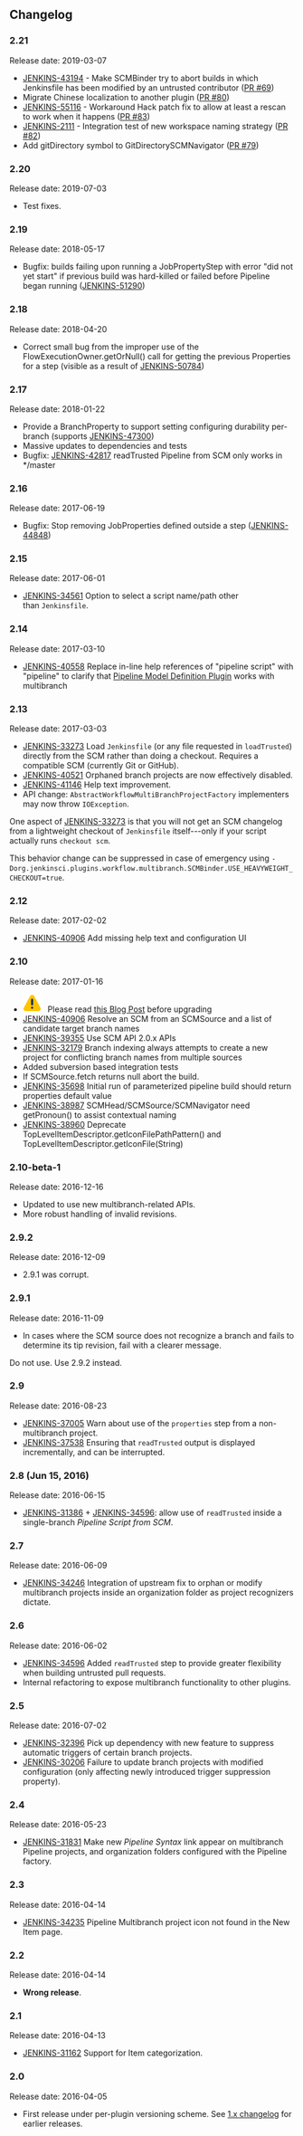 ## Changelog

### 2.21

 Release date: 2019-03-07

-   [JENKINS-43194](https://issues.jenkins-ci.org/browse/JENKINS-43194) - Make SCMBinder try to abort builds in which Jenkinsfile has       been modified by an untrusted contributor ([PR #69](https://github.com/jenkinsci/workflow-multibranch-plugin/pull/69))
-   Migrate Chinese localization to another plugin ([PR #80](https://github.com/jenkinsci/workflow-multibranch-plugin/pull/80))
-   [JENKINS-55116](https://issues.jenkins-ci.org/browse/JENKINS-55116) - Workaround Hack patch fix to allow
    at least a rescan to work when it happens ([PR #83](https://github.com/jenkinsci/workflow-multibranch-plugin/pull/83))
-   [ JENKINS-2111](https://issues.jenkins-ci.org/browse/JENKINS-2111) - Integration test of new workspace
    naming strategy ([PR #82](https://github.com/jenkinsci/workflow-multibranch-plugin/pull/82))
-   Add gitDirectory symbol to GitDirectorySCMNavigator ([PR #79](https://github.com/jenkinsci/workflow-multibranch-plugin/pull/79))

### 2.20 

Release date: 2019-07-03

-   Test fixes.

### 2.19 

Release date: 2018-05-17

-   Bugfix: builds failing upon running a JobPropertyStep with error
    "did not yet start" if previous build was hard-killed or failed
    before Pipeline began running
    ([JENKINS-51290](https://issues.jenkins-ci.org/browse/JENKINS-51290))

### 2.18 

Release date: 2018-04-20

-   Correct small bug from the improper use of the
    FlowExecutionOwner.getOrNull() call for getting the previous
    Properties for a step (visible as a result of
    [JENKINS-50784](https://issues.jenkins-ci.org/browse/JENKINS-50784))

### 2.17 

Release date: 2018-01-22

-   Provide a BranchProperty to support setting configuring durability
    per-branch (supports
    [JENKINS-47300](https://issues.jenkins-ci.org/browse/JENKINS-47300))
-   Massive updates to dependencies and tests
-   Bugfix: [JENKINS-42817](https://issues.jenkins-ci.org/browse/JENKINS-42817)
    readTrusted Pipeline from SCM only works in \*/master

### 2.16

Release date: 2017-06-19

-   Bugfix: Stop removing JobProperties defined outside a step
    ([JENKINS-44848](https://issues.jenkins-ci.org/browse/JENKINS-44848))

### 2.15

Release date: 2017-06-01

-   [JENKINS-34561](https://issues.jenkins-ci.org/browse/JENKINS-34561) Option
    to select a script name/path other than `Jenkinsfile`.

### 2.14

Release date: 2017-03-10

-   [JENKINS-40558](https://issues.jenkins-ci.org/browse/JENKINS-40558) Replace
    in-line help references of "pipeline script" with "pipeline" to
    clarify that [Pipeline Model Definition
    Plugin](https://plugins.jenkins.io/pipeline-model-definition) works
    with multibranch

### 2.13

Release date: 2017-03-03

-   [JENKINS-33273](https://issues.jenkins-ci.org/browse/JENKINS-33273)
    Load `Jenkinsfile` (or any file requested in `loadTrusted`) directly
    from the SCM rather than doing a checkout. Requires a compatible SCM
    (currently Git or GitHub).
-   [JENKINS-40521](https://issues.jenkins-ci.org/browse/JENKINS-40521)
    Orphaned branch projects are now effectively disabled.
-   [JENKINS-41146](https://issues.jenkins-ci.org/browse/JENKINS-41146)
    Help text improvement.
-   API change: `AbstractWorkflowMultiBranchProjectFactory` implementers
    may now throw `IOException`.

One aspect of
[JENKINS-33273](https://issues.jenkins-ci.org/browse/JENKINS-33273) is
that you will not get an SCM changelog from a lightweight checkout of
`Jenkinsfile` itself---only if your script actually runs `checkout scm`.

This behavior change can be suppressed in case of emergency using
`-Dorg.jenkinsci.plugins.workflow.multibranch.SCMBinder.USE_HEAVYWEIGHT_CHECKOUT=true`.

### 2.12

Release date: 2017-02-02

-   [JENKINS-40906](https://issues.jenkins-ci.org/browse/JENKINS-40906) Add
    missing help text and configuration UI

### 2.10

Release date: 2017-01-16

-   ![(warning)](docs/images/warning.svg)
      Please read [this Blog
    Post](https://jenkins.io/blog/2017/01/17/scm-api-2/) before
    upgrading
-   [JENKINS-40906](https://issues.jenkins-ci.org/browse/JENKINS-40906) Resolve
    an SCM from an SCMSource and a list of candidate target branch names
-   [JENKINS-39355](https://issues.jenkins-ci.org/browse/JENKINS-39355)
    Use SCM API 2.0.x APIs
-   [JENKINS-32179](https://issues.jenkins-ci.org/browse/JENKINS-32179) Branch
    indexing always attempts to create a new project for conflicting
    branch names from multiple sources
-   Added subversion based integration tests
-   If SCMSource.fetch returns null abort the build.
-   [JENKINS-35698](https://issues.jenkins-ci.org/browse/JENKINS-35698) Initial
    run of parameterized pipeline build should return properties default
    value
-   [JENKINS-38987](https://issues.jenkins-ci.org/browse/JENKINS-38987) SCMHead/SCMSource/SCMNavigator
    need getPronoun() to assist contextual naming
-   [JENKINS-38960](https://issues.jenkins-ci.org/browse/JENKINS-38960) Deprecate
    TopLevelItemDescriptor.getIconFilePathPattern() and
    TopLevelItemDescriptor.getIconFile(String)

### 2.10-beta-1

Release date: 2016-12-16

-   Updated to use new multibranch-related APIs.
-   More robust handling of invalid revisions.

### 2.9.2 

Release date: 2016-12-09

-   2.9.1 was corrupt.

### 2.9.1

Release date: 2016-11-09

-   In cases where the SCM source does not recognize a branch and fails
    to determine its tip revision, fail with a clearer message.

Do not use. Use 2.9.2 instead.

### 2.9

Release date: 2016-08-23

-   [JENKINS-37005](https://issues.jenkins-ci.org/browse/JENKINS-37005)
    Warn about use of the `properties` step from a non-multibranch
    project.
-   [JENKINS-37538](https://issues.jenkins-ci.org/browse/JENKINS-37538)
    Ensuring that `readTrusted` output is displayed incrementally, and
    can be interrupted.

### 2.8 (Jun 15, 2016)

Release date: 2016-06-15

-   [JENKINS-31386](https://issues.jenkins-ci.org/browse/JENKINS-31386) +
    [JENKINS-34596](https://issues.jenkins-ci.org/browse/JENKINS-34596):
    allow use of `readTrusted` inside a single-branch *Pipeline Script
    from SCM*.

### 2.7

Release date: 2016-06-09

-   [JENKINS-34246](https://issues.jenkins-ci.org/browse/JENKINS-34246)
    Integration of upstream fix to orphan or modify multibranch projects
    inside an organization folder as project recognizers dictate.

### 2.6

Release date: 2016-06-02

-   [JENKINS-34596](https://issues.jenkins-ci.org/browse/JENKINS-34596)
    Added `readTrusted` step to provide greater flexibility when
    building untrusted pull requests.
-   Internal refactoring to expose multibranch functionality to other
    plugins.

### 2.5

Release date: 2016-07-02

-   [JENKINS-32396](https://issues.jenkins-ci.org/browse/JENKINS-32396)
    Pick up dependency with new feature to suppress automatic triggers
    of certain branch projects.
-   [JENKINS-30206](https://issues.jenkins-ci.org/browse/JENKINS-30206)
    Failure to update branch projects with modified configuration (only
    affecting newly introduced trigger suppression property).

### 2.4

Release date: 2016-05-23

-   [JENKINS-31831](https://issues.jenkins-ci.org/browse/JENKINS-31831)
    Make new *Pipeline Syntax* link appear on multibranch Pipeline
    projects, and organization folders configured with the Pipeline
    factory.

### 2.3

Release date: 2016-04-14

-   [JENKINS-34235](https://issues.jenkins-ci.org/browse/JENKINS-34235)
    Pipeline Multibranch project icon not found in the New Item page.

### 2.2

Release date: 2016-04-14

-   **Wrong release**.

### 2.1

Release date: 2016-04-13

-   [JENKINS-31162](https://issues.jenkins-ci.org/browse/JENKINS-31162)
    Support for Item categorization.

### 2.0

Release date: 2016-04-05

-   First release under per-plugin versioning scheme. See [1.x
    changelog](https://github.com/jenkinsci/workflow-plugin/blob/82e7defa37c05c5f004f1ba01c93df61ea7868a5/CHANGES.md)
    for earlier releases.
